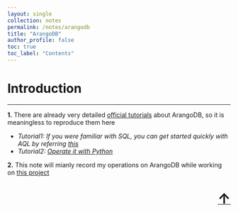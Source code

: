 ```yaml
---
layout: single
collection: notes
permalink: /notes/arangodb
title: "ArangoDB"
author_profile: false
toc: true
toc_label: "Contents"
---
```


<a name="top"></a>

# Introduction
<hr>

**1.** There are already very detailed [official tutorials](https://www.arangodb.com/docs/stable/) about ArangoDB, so it is meaningless to reproduce them here
 - *Tutorial1: If you were familiar with SQL, you can get started quickly with AQL by referring [this](https://www.arangodb.com/community-server/sql-aql-comparison/)*
 - *Tutorial2: [Operate it with Python](https://www.arangodb.com/tutorials/tutorial-python/)*

**2.** This note will mianly record my operations on ArangoDB while working on [this project](/projects/project2)

<br>



<div align="right"><a class="top-link hide" href="#top"><font size="6"><b>↑</b></font></a></div><br>
